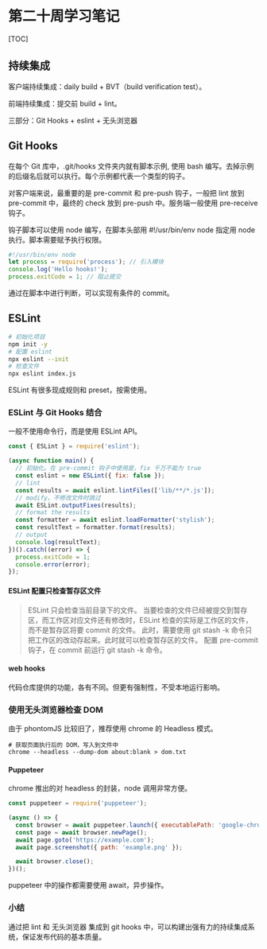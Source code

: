 # 第二十周学习笔记

[TOC]

## 持续集成
客户端持续集成：daily build  + BVT（build verification test）。

前端持续集成：提交前 build + lint。

三部分：Git Hooks + eslint + 无头浏览器

## Git Hooks
在每个 Git 库中，.git/hooks 文件夹内就有脚本示例, 使用 bash 编写。去掉示例的后缀名后就可以执行。每个示例都代表一个类型的钩子。

对客户端来说，最重要的是 pre-commit 和 pre-push 钩子，一般把 lint 放到 pre-commit 中，最终的 check 放到 pre-push 中。服务端一般使用 pre-receive 钩子。

钩子脚本可以使用 node 编写，在脚本头部用 #!/usr/bin/env node 指定用 node 执行。脚本需要赋予执行权限。

```javascript
#!/usr/bin/env node
let process = require('process'); // 引入模块
console.log('Hello hooks!');
process.exitCode = 1; // 阻止提交
```

通过在脚本中进行判断，可以实现有条件的 commit。

## ESLint

``` sh
# 初始化项目
npm init -y
# 配置 eslint
npx eslint --init
# 检查文件
npx eslint index.js
```

ESLint 有很多现成规则和 preset，按需使用。


### ESLint 与 Git Hooks 结合
一般不使用命令行，而是使用 ESLint API。
```javascript
const { ESLint } = require('eslint');

(async function main() {
  // 初始化。在 pre-commit 钩子中使用是，fix 千万不能为 true
  const eslint = new ESLint({ fix: false }); 
  // lint
  const results = await eslint.lintFiles(['lib/**/*.js']);
  // modify。不修改文件时跳过
  await ESLint.outputFixes(results);
  // format the results
  const formatter = await eslint.loadFormatter('stylish');
  const resultText = formatter.format(results);
  // output
  console.log(resultText);
})().catch((error) => {
  process.exitCode = 1;
  console.error(error);
});

```

#### ESLint 配置只检查暂存区文件
> ESLint 只会检查当前目录下的文件。
> 当要检查的文件已经被提交到暂存区，而工作区对应文件还有修改时，ESLint 检查的实际是工作区的文件，而不是暂存区将要 commit 的文件。
> 此时，需要使用 git stash -k 命令只把工作区的改动存起来。此时就可以检查暂存区的文件。
配置 pre-commit 钩子，在 commit 前运行 git stash -k 命令。


#### web hooks
代码仓库提供的功能，各有不同。但更有强制性，不受本地运行影响。

### 使用无头浏览器检查 DOM
由于 phontomJS 比较旧了，推荐使用 chrome 的 Headless 模式。

```
# 获取页面执行后的 DOM，写入到文件中
chrome --headless --dump-dom about:blank > dom.txt
```

#### Puppeteer
chrome 推出的对 headless 的封装，node 调用非常方便。

```javascript
const puppeteer = require('puppeteer');

(async () => {
  const browser = await puppeteer.launch({ executablePath: 'google-chrome' });
  const page = await browser.newPage();
  await page.goto('https://example.com');
  await page.screenshot({ path: 'example.png' });

  await browser.close();
})();
```

puppeteer 中的操作都需要使用 await，异步操作。

### 小结
通过把 lint 和 无头浏览器 集成到 git hooks 中，可以构建出强有力的持续集成系统，保证发布代码的基本质量。